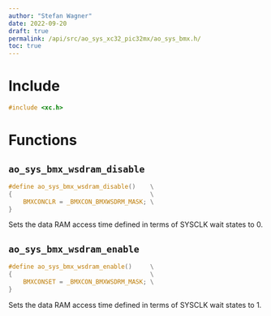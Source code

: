```yaml
---
author: "Stefan Wagner"
date: 2022-09-20
draft: true
permalink: /api/src/ao_sys_xc32_pic32mx/ao_sys_bmx.h/
toc: true
---
```


# Include

```c
#include <xc.h>
```

# Functions

## `ao_sys_bmx_wsdram_disable`

```c
#define ao_sys_bmx_wsdram_disable()    \
{                                      \
    BMXCONCLR = _BMXCON_BMXWSDRM_MASK; \
}
```

Sets the data RAM access time defined in terms of SYSCLK wait states to 0.

## `ao_sys_bmx_wsdram_enable`

```c
#define ao_sys_bmx_wsdram_enable()     \
{                                      \
    BMXCONSET = _BMXCON_BMXWSDRM_MASK; \
}
```

Sets the data RAM access time defined in terms of SYSCLK wait states to 1.
